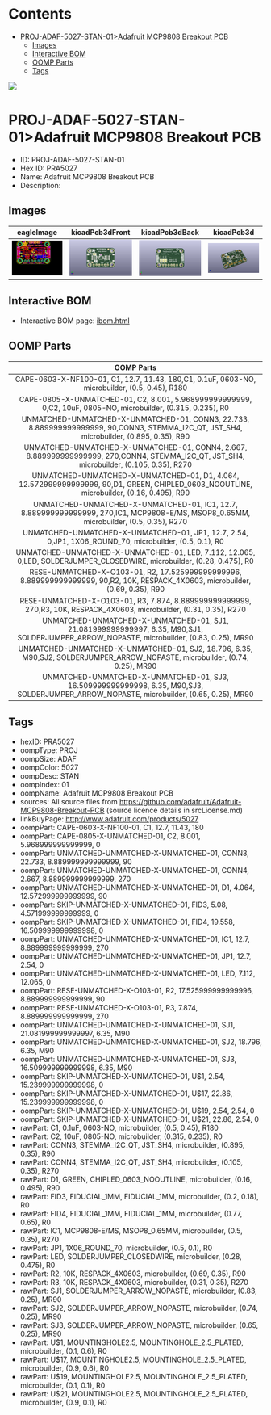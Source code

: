 



Contents
========

* [PROJ-ADAF-5027-STAN-01>Adafruit MCP9808 Breakout PCB](#proj-adaf-5027-stan-01adafruit-mcp9808-breakout-pcb)
	* [Images](#images)
	* [Interactive BOM](#interactive-bom)
	* [OOMP Parts](#oomp-parts)
	* [Tags](#tags)
  
![][im]
# PROJ-ADAF-5027-STAN-01>Adafruit MCP9808 Breakout PCB

- ID: PROJ-ADAF-5027-STAN-01
- Hex ID: PRA5027
- Name: Adafruit MCP9808 Breakout PCB
- Description: 

## Images
  
  

|eagleImage|kicadPcb3dFront|kicadPcb3dBack|kicadPcb3d|
| :---: | :---: | :---: | :---: |
|[![eagleImage](eagleImage_140.png)](eagleImage_600.png)|[![kicadPcb3dFront](kicadPcb3dFront_140.png)](kicadPcb3dFront_600.png)|[![kicadPcb3dBack](kicadPcb3dBack_140.png)](kicadPcb3dBack_600.png)|[![kicadPcb3d](kicadPcb3d_140.png)](kicadPcb3d_600.png)|

## Interactive BOM

- Interactive BOM page: [ibom.html](kicad/bom/ibom.html)

## OOMP Parts
  

|OOMP Parts|
| :---: |
|CAPE-0603-X-NF100-01, C1, 12.7, 11.43, 180,C1, 0.1uF, 0603-NO, microbuilder, (0.5, 0.45), R180|
|CAPE-0805-X-UNMATCHED-01, C2, 8.001, 5.968999999999999, 0,C2, 10uF, 0805-NO, microbuilder, (0.315, 0.235), R0|
|UNMATCHED-UNMATCHED-X-UNMATCHED-01, CONN3, 22.733, 8.889999999999999, 90,CONN3, STEMMA_I2C_QT, JST_SH4, microbuilder, (0.895, 0.35), R90|
|UNMATCHED-UNMATCHED-X-UNMATCHED-01, CONN4, 2.667, 8.889999999999999, 270,CONN4, STEMMA_I2C_QT, JST_SH4, microbuilder, (0.105, 0.35), R270|
|UNMATCHED-UNMATCHED-X-UNMATCHED-01, D1, 4.064, 12.572999999999999, 90,D1, GREEN, CHIPLED_0603_NOOUTLINE, microbuilder, (0.16, 0.495), R90|
|UNMATCHED-UNMATCHED-X-UNMATCHED-01, IC1, 12.7, 8.889999999999999, 270,IC1, MCP9808-E/MS, MSOP8_0.65MM, microbuilder, (0.5, 0.35), R270|
|UNMATCHED-UNMATCHED-X-UNMATCHED-01, JP1, 12.7, 2.54, 0,JP1, 1X06_ROUND_70, microbuilder, (0.5, 0.1), R0|
|UNMATCHED-UNMATCHED-X-UNMATCHED-01, LED, 7.112, 12.065, 0,LED, SOLDERJUMPER_CLOSEDWIRE, microbuilder, (0.28, 0.475), R0|
|RESE-UNMATCHED-X-O103-01, R2, 17.525999999999996, 8.889999999999999, 90,R2, 10K, RESPACK_4X0603, microbuilder, (0.69, 0.35), R90|
|RESE-UNMATCHED-X-O103-01, R3, 7.874, 8.889999999999999, 270,R3, 10K, RESPACK_4X0603, microbuilder, (0.31, 0.35), R270|
|UNMATCHED-UNMATCHED-X-UNMATCHED-01, SJ1, 21.081999999999997, 6.35, M90,SJ1, SOLDERJUMPER_ARROW_NOPASTE, microbuilder, (0.83, 0.25), MR90|
|UNMATCHED-UNMATCHED-X-UNMATCHED-01, SJ2, 18.796, 6.35, M90,SJ2, SOLDERJUMPER_ARROW_NOPASTE, microbuilder, (0.74, 0.25), MR90|
|UNMATCHED-UNMATCHED-X-UNMATCHED-01, SJ3, 16.509999999999998, 6.35, M90,SJ3, SOLDERJUMPER_ARROW_NOPASTE, microbuilder, (0.65, 0.25), MR90|

## Tags

- hexID: PRA5027
- oompType: PROJ
- oompSize: ADAF
- oompColor: 5027
- oompDesc: STAN
- oompIndex: 01
- oompName: Adafruit MCP9808 Breakout PCB
- sources: All source files from https://github.com/adafruit/Adafruit-MCP9808-Breakout-PCB (source licence details in srcLicense.md)
- linkBuyPage: http://www.adafruit.com/products/5027
- oompPart: CAPE-0603-X-NF100-01, C1, 12.7, 11.43, 180
- oompPart: CAPE-0805-X-UNMATCHED-01, C2, 8.001, 5.968999999999999, 0
- oompPart: UNMATCHED-UNMATCHED-X-UNMATCHED-01, CONN3, 22.733, 8.889999999999999, 90
- oompPart: UNMATCHED-UNMATCHED-X-UNMATCHED-01, CONN4, 2.667, 8.889999999999999, 270
- oompPart: UNMATCHED-UNMATCHED-X-UNMATCHED-01, D1, 4.064, 12.572999999999999, 90
- oompPart: SKIP-UNMATCHED-X-UNMATCHED-01, FID3, 5.08, 4.571999999999999, 0
- oompPart: SKIP-UNMATCHED-X-UNMATCHED-01, FID4, 19.558, 16.509999999999998, 0
- oompPart: UNMATCHED-UNMATCHED-X-UNMATCHED-01, IC1, 12.7, 8.889999999999999, 270
- oompPart: UNMATCHED-UNMATCHED-X-UNMATCHED-01, JP1, 12.7, 2.54, 0
- oompPart: UNMATCHED-UNMATCHED-X-UNMATCHED-01, LED, 7.112, 12.065, 0
- oompPart: RESE-UNMATCHED-X-O103-01, R2, 17.525999999999996, 8.889999999999999, 90
- oompPart: RESE-UNMATCHED-X-O103-01, R3, 7.874, 8.889999999999999, 270
- oompPart: UNMATCHED-UNMATCHED-X-UNMATCHED-01, SJ1, 21.081999999999997, 6.35, M90
- oompPart: UNMATCHED-UNMATCHED-X-UNMATCHED-01, SJ2, 18.796, 6.35, M90
- oompPart: UNMATCHED-UNMATCHED-X-UNMATCHED-01, SJ3, 16.509999999999998, 6.35, M90
- oompPart: SKIP-UNMATCHED-X-UNMATCHED-01, U$1, 2.54, 15.239999999999998, 0
- oompPart: SKIP-UNMATCHED-X-UNMATCHED-01, U$17, 22.86, 15.239999999999998, 0
- oompPart: SKIP-UNMATCHED-X-UNMATCHED-01, U$19, 2.54, 2.54, 0
- oompPart: SKIP-UNMATCHED-X-UNMATCHED-01, U$21, 22.86, 2.54, 0
- rawPart: C1, 0.1uF, 0603-NO, microbuilder, (0.5, 0.45), R180
- rawPart: C2, 10uF, 0805-NO, microbuilder, (0.315, 0.235), R0
- rawPart: CONN3, STEMMA_I2C_QT, JST_SH4, microbuilder, (0.895, 0.35), R90
- rawPart: CONN4, STEMMA_I2C_QT, JST_SH4, microbuilder, (0.105, 0.35), R270
- rawPart: D1, GREEN, CHIPLED_0603_NOOUTLINE, microbuilder, (0.16, 0.495), R90
- rawPart: FID3, FIDUCIAL_1MM, FIDUCIAL_1MM, microbuilder, (0.2, 0.18), R0
- rawPart: FID4, FIDUCIAL_1MM, FIDUCIAL_1MM, microbuilder, (0.77, 0.65), R0
- rawPart: IC1, MCP9808-E/MS, MSOP8_0.65MM, microbuilder, (0.5, 0.35), R270
- rawPart: JP1, 1X06_ROUND_70, microbuilder, (0.5, 0.1), R0
- rawPart: LED, SOLDERJUMPER_CLOSEDWIRE, microbuilder, (0.28, 0.475), R0
- rawPart: R2, 10K, RESPACK_4X0603, microbuilder, (0.69, 0.35), R90
- rawPart: R3, 10K, RESPACK_4X0603, microbuilder, (0.31, 0.35), R270
- rawPart: SJ1, SOLDERJUMPER_ARROW_NOPASTE, microbuilder, (0.83, 0.25), MR90
- rawPart: SJ2, SOLDERJUMPER_ARROW_NOPASTE, microbuilder, (0.74, 0.25), MR90
- rawPart: SJ3, SOLDERJUMPER_ARROW_NOPASTE, microbuilder, (0.65, 0.25), MR90
- rawPart: U$1, MOUNTINGHOLE2.5, MOUNTINGHOLE_2.5_PLATED, microbuilder, (0.1, 0.6), R0
- rawPart: U$17, MOUNTINGHOLE2.5, MOUNTINGHOLE_2.5_PLATED, microbuilder, (0.9, 0.6), R0
- rawPart: U$19, MOUNTINGHOLE2.5, MOUNTINGHOLE_2.5_PLATED, microbuilder, (0.1, 0.1), R0
- rawPart: U$21, MOUNTINGHOLE2.5, MOUNTINGHOLE_2.5_PLATED, microbuilder, (0.9, 0.1), R0



[im]: kicadPcb3d_450.png
